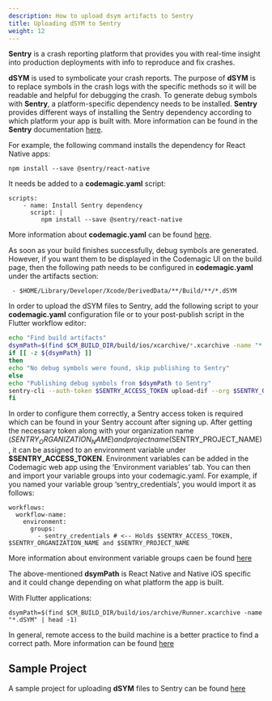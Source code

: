 ```yaml
---
description: How to upload dsym artifacts to Sentry
title: Uploading dSYM to Sentry
weight: 12
---
```


**Sentry** is a crash reporting platform that provides you with real-time insight into production deployments with info to reproduce and fix crashes.

**dSYM** is used to symbolicate your crash reports. The purpose of **dSYM** is to replace symbols in the crash logs with the specific methods so it will be readable and helpful for debugging the crash. To generate debug symbols with **Sentry**,  a platform-specific dependency needs to be installed. **Sentry** provides different ways of installing the Sentry dependency according to which platform your app is built with. More information can be found in the **Sentry** documentation [here](https://docs.sentry.io/).

For example, the following command installs the dependency for React Native apps:

```
npm install --save @sentry/react-native
```
It needs be added to a **codemagic.yaml** script:

```
scripts:
    - name: Install Sentry dependency
      script: |
         npm install --save @sentry/react-native
```
More information about **codemagic.yaml** can be found [here](https://docs.codemagic.io/yaml/yaml-getting-started/). 

As soon as your build finishes successfully, debug symbols are generated. However, if you want them to be displayed in the Codemagic UI on the build page, then the following path needs to be configured in **codemagic.yaml** under the artifacts section:

```
 - $HOME/Library/Developer/Xcode/DerivedData/**/Build/**/*.dSYM
 ```

In order to upload the dSYM files to Sentry, add the following script to your **codemagic.yaml** configuration file or to your post-publish script in the Flutter workflow editor: 

```bash
echo "Find build artifacts"
dsymPath=$(find $CM_BUILD_DIR/build/ios/xcarchive/*.xcarchive -name "*.dSYM" | head -1)
if [[ -z ${dsymPath} ]]
then
echo "No debug symbols were found, skip publishing to Sentry"
else
echo "Publishing debug symbols from $dsymPath to Sentry"
sentry-cli --auth-token $SENTRY_ACCESS_TOKEN upload-dif --org $SENTRY_ORGANIZATION_NAME --project $SENTRY_PROJECT_NAME $dsymPath
fi
```
In order to configure them correctly, a Sentry access token is required which can be found in your Sentry account after signing up. After getting the necessary token along with your organization name ($SENTRY_ORGANIZATION_NAME) and project name ($SENTRY_PROJECT_NAME), it can be assigned to an environment variable under **$SENTRY_ACCESS_TOKEN**. Environment variables can be added in the Codemagic web app using the ‘Environment variables’ tab. You can then and import your variable groups into your codemagic.yaml. For example, if you named your variable group ‘sentry_credentials’, you would import it as follows:

```
workflows:
  workflow-name:
    environment:
      groups:
        - sentry_credentials # <-- Holds $SENTRY_ACCESS_TOKEN, $SENTRY_ORGANIZATION_NAME and $SENTRY_PROJECT_NAME
```
More information about environment variable groups caen be found [here](https://docs.codemagic.io/variables/environment-variable-groups/)
 
The above-mentioned **dsymPath** is React Native and Native iOS specific and it could change depending on what platform the app is built. 

With Flutter applications:

```
dsymPath=$(find $CM_BUILD_DIR/build/ios/archive/Runner.xcarchive -name "*.dSYM" | head -1)
```

In general, remote access to the build machine is a better practice to find a correct path. More information can be found [here](https://docs.codemagic.io/troubleshooting/accessing-builder-machine-via-ssh/)

## Sample Project

A sample project for uploading **dSYM** files to Sentry can be found [here]()
